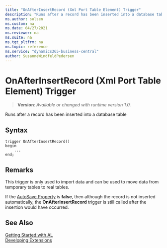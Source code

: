 ```yaml
---
title: "OnAfterInsertRecord (Xml Port Table Element) Trigger"
description: "Runs after a record has been inserted into a database table"
ms.author: solsen
ms.custom: na
ms.date: 04/27/2021
ms.reviewer: na
ms.suite: na
ms.tgt_pltfrm: na
ms.topic: reference
ms.service: "dynamics365-business-central"
author: SusanneWindfeldPedersen
---
```

[//]: # (START>DO_NOT_EDIT)
[//]: # (IMPORTANT:Do not edit any of the content between here and the END>DO_NOT_EDIT.)
[//]: # (Any modifications should be made in the .xml files in the ModernDev repo.)

# OnAfterInsertRecord (Xml Port Table Element) Trigger
> **Version**: _Available or changed with runtime version 1.0._

Runs after a record has been inserted into a database table


## Syntax
```
trigger OnAfterInsertRecord()
begin
    ...
end;
```



[//]: # (IMPORTANT: END>DO_NOT_EDIT)

## Remarks  
 This trigger is only used to import data and can be used to move data from temporary tables to real tables.  
  
 If the [AutoSave Property](../../properties/devenv-autosave-property.md) is **false**, then although the record is not inserted automatically, the **OnAfterInsertRecord** trigger is still called after the insertion would have occurred.  
  
## See Also  
[Getting Started with AL](../../devenv-get-started.md)  
[Developing Extensions](../../devenv-dev-overview.md)  
